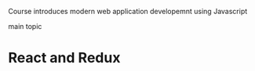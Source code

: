 Course introduces modern web application developemnt using Javascript

main topic

# React and Redux
